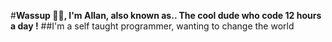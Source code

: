 #**Wassup 👋🏼, I'm Allan, also known as.. The cool dude who code 12 hours a day !**
##I'm a self taught programmer, wanting to change the world
